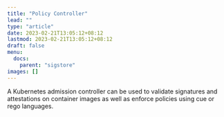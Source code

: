 ```yaml
---
title: "Policy Controller"
lead: ""
type: "article"
date: 2023-02-21T13:05:12+08:12
lastmod: 2023-02-21T13:05:12+08:12
draft: false
menu:
  docs:
    parent: "sigstore"
images: []
---
```


A Kubernetes admission controller can be used to validate signatures and attestations on container images as well as enforce policies using cue or rego languages.